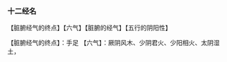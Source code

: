 ### 十二经名

【脏腑经气的终点】【六气】【脏腑的经气】【五行的阴阳性】

【脏腑经气的终点】：手足
【六气】：厥阴风木、少阴君火、少阳相火、太阴湿土，






























